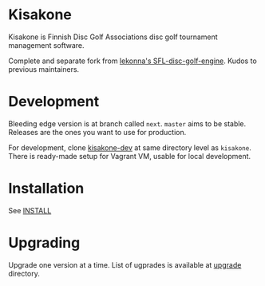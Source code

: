 Kisakone
========

Kisakone is Finnish Disc Golf Associations disc golf tournament management software.

Complete and separate fork from [lekonna's SFL-disc-golf-engine](https://github.com/lekonna/SFL-disc-golf-engine). Kudos to previous maintainers.


Development
===========

Bleeding edge version is at branch called `next`. `master` aims to be stable.
Releases are the ones you want to use for production.

For development, clone [kisakone-dev](https://github.com/tuminoid/kisakone-dev) at same directory level as `kisakone`.
There is ready-made setup for Vagrant VM, usable for local development.


Installation
============

See [INSTALL](https://github.com/tuminoid/kisakone/blob/master/doc/install/INSTALL.md)

Upgrading
=========

Upgrade one version at a time. 
List of ugprades is available at [upgrade](https://github.com/tuminoid/kisakone/tree/master/doc/upgrade) directory.


